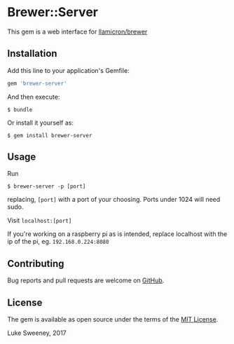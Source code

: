 # Brewer::Server

This gem is a web interface for [llamicron/brewer](http://github.com/llamicron/brewer)

## Installation

Add this line to your application's Gemfile:

```ruby
gem 'brewer-server'
```

And then execute:

```shell
$ bundle
```

Or install it yourself as:

```shell
$ gem install brewer-server
```

## Usage
Run

```shell
$ brewer-server -p [port]
```

replacing, `[port]` with a port of your choosing. Ports under 1024 will need sudo.

Visit `localhost:[port]`

If you're working on a raspberry pi as is intended, replace localhost with the ip of the pi, eg. `192.168.0.224:8080`

## Contributing

Bug reports and pull requests are welcome on [GitHub](https://github.com/llamicron/brewer-server).

## License

The gem is available as open source under the terms of the [MIT License](http://opensource.org/licenses/MIT).

Luke Sweeney, 2017
